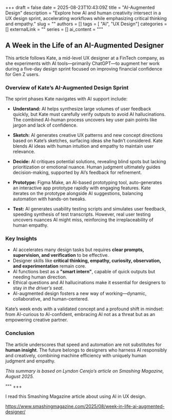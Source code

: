 +++ 
draft = false
date = 2025-08-23T10:43:09Z
title = "AI-Augmented Design"
description = "Explore how AI and human creativity intersect in a UX design sprint, accelerating workflows while emphasizing critical thinking and empathy."
slug = ""
authors = []
tags = [ "AI", "UX Design"]
categories = []
externalLink = ""
series = []
ai_content = """
## A Week in the Life of an AI-Augmented Designer

This article follows Kate, a mid-level UX designer at a FinTech company, as she experiments with AI tools—primarily ChatGPT—to augment her work during a five-day design sprint focused on improving financial confidence for Gen Z users.

### Overview of Kate’s AI-Augmented Design Sprint

The sprint phases Kate navigates with AI support include:

- **Understand:** AI helps synthesize large volumes of user feedback quickly, but Kate must carefully verify outputs to avoid AI hallucinations. The combined AI-human process uncovers key user pain points like jargon and lack of confidence.

- **Sketch:** AI generates creative UX patterns and new concept directions based on Kate’s sketches, surfacing ideas she hadn’t considered. Kate blends AI ideas with human intuition and empathy to maintain user relevance.

- **Decide:** AI critiques potential solutions, revealing blind spots but lacking prioritization or emotional nuance. Human judgment ultimately guides decision-making, supported by AI’s feedback for refinement.

- **Prototype:** Figma Make, an AI-based prototyping tool, auto-generates an interactive app prototype rapidly with engaging features. Kate iterates on the prototype alongside AI suggestions, balancing automation with hands-on tweaks.

- **Test:** AI generates usability testing scripts and simulates user feedback, speeding synthesis of test transcripts. However, real user testing uncovers nuances AI might miss, reinforcing the irreplaceability of human empathy.

### Key Insights

- AI accelerates many design tasks but requires **clear prompts, supervision, and verification** to be effective.
- Designer skills like **critical thinking, empathy, curiosity, observation, and experimentation** remain core.
- AI functions best as a **"smart intern"**, capable of quick outputs but needing human direction.
- Ethical questions and AI hallucinations make it essential for designers to stay *in the driver’s seat*.
- AI-augmented design fosters a new way of working—dynamic, collaborative, and human-centered.

Kate’s week ends with a validated concept and a profound shift in mindset: from AI-curious to AI-confident, embracing AI not as a threat but as an empowering creative partner.

### Conclusion

The article underscores that speed and automation are not substitutes for **human insight**. The future belongs to designers who harness AI responsibly and creatively, combining machine efficiency with uniquely human judgment and empathy.


*This summary is based on Lyndon Cerejo’s article on Smashing Magazine, August 2025.*  

"""
+++

I read this Smashing Magazine article about using AI in UX design.

https://www.smashingmagazine.com/2025/08/week-in-life-ai-augmented-designer/